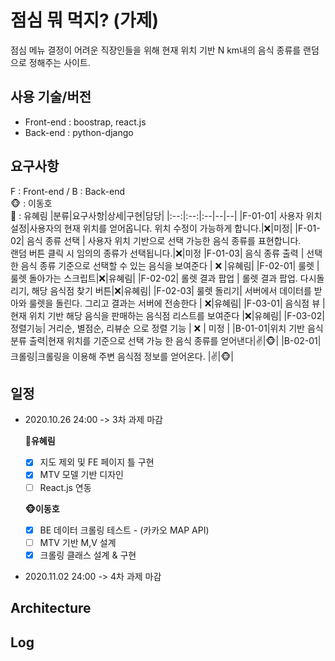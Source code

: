 # 점심 뭐 먹지? (가제)

점심 메뉴 결정이 어려운 직장인들을 위해 현재 위치 기반 N km내의 음식 종류를 랜덤으로 정해주는 사이트.

## 사용 기술/버전
* Front-end : boostrap, react.js
* Back-end : python-django

## 요구사항
F : Front-end / B : Back-end   
🐵 : 이동호   
🐰 : 유혜림
|분류|요구사항|상세|구현|담당|
|:--:|:--:|:--|--|--|
|F-01-01| 사용자 위치 설정|사용자의 현재 위치를 얻어옵니다. 위치 수정이 가능하게 합니다.|:x:|미정|
|F-01-02| 음식 종류 선택 | 사용자 위치 기반으로 선택 가능한 음식 종류를 표현합니다.<br> 랜덤 버튼 클릭 시 임의의 종류가 선택됩니다.|:x:|미정
|F-01-03| 음식 종류 출력 | 선택한 음식 종류 기준으로 선택할 수 있는 음식을 보여준다 | :x: |유혜림|
|F-02-01| 룰렛 | 룰렛 돌아가는 스크립트|:x:|유혜림|
|F-02-02| 롤렛 결과 팝업 | 롤렛 결과 팝업. 다시돌리기, 해당 음식점 찾기 버튼|:x:|유혜림|
|F-02-03| 룰렛 돌리기| 서버에서 데이터를 받아와 룰렛을 돌린다. 그리고 결과는 서버에 전송한다  | :x:|유혜림|
|F-03-01| 음식점 뷰 | 현재 위치 기반 해당 음식을 판매하는 음식점 리스트를 보여준다 |:x:|유혜림|
|F-03-02|정렬기능| 거리순, 별점순, 리뷰순 으로 정렬 기능 | :x: | 미정 |
|B-01-01|위치 기반 음식 분류 출력|현재 위치를 기준으로 선택 가능 한 음식 종류를 얻어낸다|:v:|🐵|
|B-02-01|크롤링|크롤링을 이용해 주변 음식점 정보를 얻어온다. |:v:|🐵|


## 일정
* 2020.10.26 24:00 -> 3차 과제 마감

   **🐰유혜림**
   - [x] 지도 제외 및 FE 페이지 틀 구현
   - [x] MTV 모델 기반 디자인
   - [ ] React.js 연동

   **🐵이동호**
   - [x] BE 데이터 크롤링 테스트 - (카카오 MAP API)
   - [ ] MTV 기반 M,V 설계
   - [x] 크롤링 클래스 설계 & 구현
   
* 2020.11.02 24:00 -> 4차 과제 마감

## Architecture

## Log
